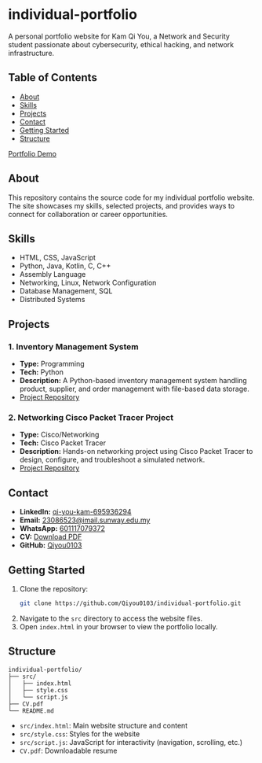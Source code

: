 # individual-portfolio

A personal portfolio website for Kam Qi You, a Network and Security student passionate about cybersecurity, ethical hacking, and network infrastructure.

## Table of Contents

- [About](#about)
- [Skills](#skills)
- [Projects](#projects)
- [Contact](#contact)
- [Getting Started](#getting-started)
- [Structure](#structure)

[Portfolio Demo](https://youtu.be/bPWbrgky-DM)





## About

This repository contains the source code for my individual portfolio website. The site showcases my skills, selected projects, and provides ways to connect for collaboration or career opportunities.

## Skills

- HTML, CSS, JavaScript
- Python, Java, Kotlin, C, C++
- Assembly Language
- Networking, Linux, Network Configuration
- Database Management, SQL
- Distributed Systems

## Projects

### 1. Inventory Management System
- **Type:** Programming
- **Tech:** Python
- **Description:** A Python-based inventory management system handling product, supplier, and order management with file-based data storage.
- [Project Repository](https://github.com/Qiyou0103/inventory-management-system.git)

### 2. Networking Cisco Packet Tracer Project
- **Type:** Cisco/Networking
- **Tech:** Cisco Packet Tracer
- **Description:** Hands-on networking project using Cisco Packet Tracer to design, configure, and troubleshoot a simulated network.
- [Project Repository](https://github.com/Qiyou0103/networking-cisco-packet-tracer-project.git)

## Contact

- **LinkedIn:** [qi-you-kam-695936294](https://www.linkedin.com/in/qi-you-kam-695936294)
- **Email:** 23086523@imail.sunway.edu.my
- **WhatsApp:** [601117079372](https://wa.me/601117079372)
- **CV:** [Download PDF](CV.pdf)
- **GitHub:** [Qiyou0103](https://github.com/Qiyou0103)

## Getting Started

1. Clone the repository:
   ```bash
   git clone https://github.com/Qiyou0103/individual-portfolio.git
   ```
2. Navigate to the `src` directory to access the website files.
3. Open `index.html` in your browser to view the portfolio locally.

## Structure

```
individual-portfolio/
├── src/
│   ├── index.html
│   ├── style.css
│   └── script.js
├── CV.pdf
└── README.md
```

- `src/index.html`: Main website structure and content
- `src/style.css`: Styles for the website
- `src/script.js`: JavaScript for interactivity (navigation, scrolling, etc.)
- `CV.pdf`: Downloadable resume

